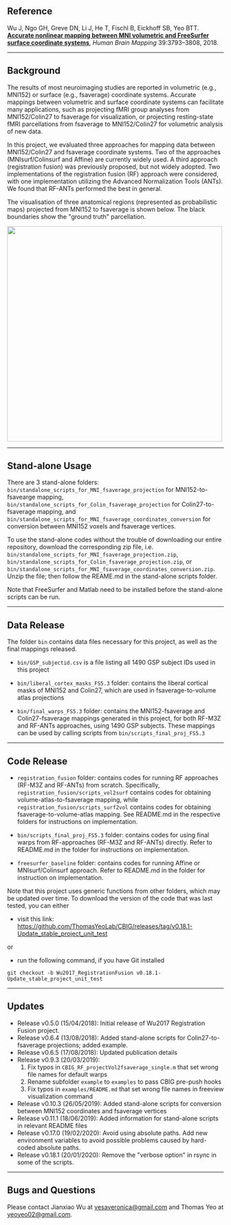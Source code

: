 ## Reference

Wu J, Ngo GH, Greve DN, Li J, He T, Fischl B, Eickhoff SB, Yeo BTT. [**Accurate nonlinear mapping between MNI volumetric and FreeSurfer surface coordinate systems**](http://people.csail.mit.edu/ythomas/publications/2018VolSurfMapping-HBM.pdf), *Human Brain Mapping* 39:3793–3808, 2018.

----

## Background

The results of most neuroimaging studies are reported in volumetric (e.g., MNI152) or surface (e.g., fsaverage) coordinate systems. Accurate mappings between volumetric and surface coordinate systems can facilitate many applications, such as projecting fMRI group analyses from MNI152/Colin27 to fsaverage for visualization, or projecting resting-state fMRI parcellations from fsaverage to MNI152/Colin27 for volumetric analysis of new data. 

In this project, we evaluated three approaches for mapping data between MNI152/Colin27 and fsaverage coordinate systems. Two of the approaches (MNIsurf/Colinsurf and Affine) are currently widely used. A third approach (registration fusion) was previously proposed, but not widely adopted. Two implementations of the registration fusion (RF) approach were considered, with one implementation utilizing the Advanced Normalization Tools (ANTs). We found that RF-ANTs performed the best in general. 

The visualisation of three anatomical regions (represented as probabilistic maps) projected from MNI152 to fsaverage is shown below. The black boundaries show the "ground truth" parcellation. 

<img src="bin/images/root_readme_img.png" height="500" />

----

## Stand-alone Usage

There are 3 stand-alone folders: `bin/standalone_scripts_for_MNI_fsaverage_projection` for MNI152-to-fsavearge mapping, `bin/standalone_scripts_for_Colin_fsaverage_projection` for Colin27-to-fsaverage mapping, and `bin/standalone_scripts_for_MNI_fsaverage_coordinates_conversion` for conversion between MNI152 voxels and fsaverage vertices.

To use the stand-alone codes without the trouble of downloading our entire repository, download the corresponding zip file, i.e. `bin/standalone_scripts_for_MNI_fsaverage_projection.zip`, `bin/standalone_scripts_for_Colin_fsaverage_projection.zip`, or `bin/standalone_scripts_for_MNI_fsaverage_coordinates_conversion.zip`. Unzip the file; then follow the REAME.md in the stand-alone scripts folder.

Note that FreeSurfer and Matlab need to be installed before the stand-alone scripts can be run.

----

## Data Release

The folder `bin` contains data files necessary for this project, as well as the final mappings released.

- `bin/GSP_subjectid.csv` is a file listing all 1490 GSP subject IDs used in this project

- `bin/liberal_cortex_masks_FS5.3` folder: contains the liberal cortical masks of MNI152 and Colin27, which are used in fsaverage-to-volume atlas projections

- `bin/final_warps_FS5.3` folder: contains the MNI152-fsaverage and Colin27-fsaverage mappings generated in this project, for both RF-M3Z and RF-ANTs approaches, using 1490 GSP subjects. These mappings can be used by calling scripts from `bin/scripts_final_proj_FS5.3`

----

## Code Release

- `registration_fusion` folder: contains codes for running RF approaches (RF-M3Z and RF-ANTs) from scratch. Specifically, `registration_fusion/scripts_vol2surf` contains codes for obtaining volume-atlas-to-fsaverage mapping, while `registration_fusion/scripts_surf2vol` contains codes for obtaining fsaverage-to-volume-atlas mapping. See README.md in the respective folders for instructions on implementation.

- `bin/scripts_final_proj_FS5.3` folder: contains codes for  using final warps from RF-approaches (RF-M3Z and RF-ANTs) directly. Refer to README.md in the folder for instructions on implementation.

- `freesurfer_baseline` folder:  contains codes for running Affine or MNIsurf/Colinsurf approach. Refer to README.md in the folder for instruction on implementation.

Note that this project uses generic functions from other folders, which may be updated over time. To download the version of the code that was last tested, you can either

- visit this link: https://github.com/ThomasYeoLab/CBIG/releases/tag/v0.18.1-Update_stable_project_unit_test

or

- run the following command, if you have Git installed
```
git checkout -b Wu2017_RegistrationFusion v0.18.1-Update_stable_project_unit_test
```

----

## Updates

- Release v0.5.0 (15/04/2018): Initial release of Wu2017 Registration Fusion project.
- Release v0.6.4 (13/08/2018): Added stand-alone scripts for Colin27-to-fsaverage projections; added example.
- Release v0.6.5 (17/08/2018): Updated publication details
- Release v0.9.3 (20/03/2019): 
  1. Fix typos in `CBIG_RF_projectVol2fsaverage_single.m` that set wrong file names for default warps
  2. Rename subfolder `example` to `examples` to pass CBIG pre-push hooks
  3. Fix typos in `examples/README.md` that set wrong file names in freeview visualization command
- Release v0.10.3 (26/05/2019): Added stand-alone scripts for conversion between MNI152 coordinates and fsaverage vertices
- Release v0.11.1 (18/06/2019): Added information for stand-alone scripts in relevant README files
- Release v0.17.0 (19/02/2020): Avoid using absolute paths. Add new environment variables to avoid possible problems caused by hard-coded absolute paths.
- Release v0.18.1 (20/01/2020): Remove the "verbose option" in rsync in some of the scripts.
----

## Bugs and Questions

Please contact Jianxiao Wu at vesaveronica@gmail.com and Thomas Yeo at yeoyeo02@gmail.com.
